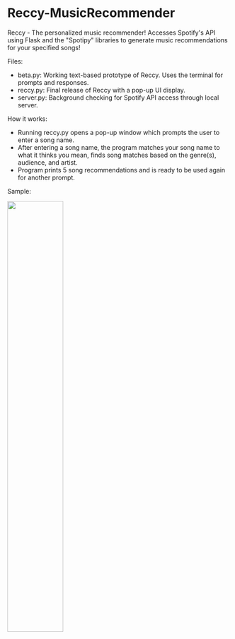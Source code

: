 # Reccy-MusicRecommender
Reccy - The personalized music recommender! Accesses Spotify's API using Flask and the "Spotipy" libraries to generate music recommendations for your specified songs!

Files:
* beta.py: Working text-based prototype of Reccy. Uses the terminal for prompts and responses.
* reccy.py: Final release of Reccy with a pop-up UI display.
* server.py: Background checking for Spotify API access through local server.

How it works:
* Running reccy.py opens a pop-up window which prompts the user to enter a song name.
* After entering a song name, the program matches your song name to what it thinks you mean, finds song matches based on the genre(s), audience, and artist.
* Program prints 5 song recommendations and is ready to be used again for another prompt.

Sample:

<img width="50%" src="https://i.imgur.com/ZqUzgDb.png" align="left" />
